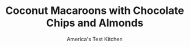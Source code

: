 ---
layout: ../../layouts/MarkdownPostLayout.astro
title: Coconut Macaroons with Chocolate Chips and Almonds
author: America's Test Kitchen
pubDate: 2023-03-15
description: "Coconut macaroons, a Passover go-to, are delightful year-round."
image_url: https://res.cloudinary.com/hksqkdlah/image/upload/ar_1:1,c_fill,dpr_2.0,f_auto,fl_lossy.progressive.strip_profile,g_faces:auto,q_auto:low,w_344/SFS_MilkChocolateChipAlmondCoconutMacaroons_013_lxjmas
tags: ["Desserts or Baked Goods","Snacks","Cookies","Passover"]
calories: 1780
protein: 2
carbohydrates: 15
fats: 9
fiber: 1
ingredients: ["2 , large egg whites","3 tablespoons, sugar","1⁄2 teaspoon, table salt","1⁄2 teaspoon, vanilla extract","1⁄4 teaspoon, almond extract","2 ⅓ cups (7 ounces), sweetened shredded coconut","1⁄2 cup, slivered almonds, toasted","⅓ cup (2 ounces), milk chocolate chips"]
serves: 12
time: "45 minutes,  plus 55 minutes chilling and cooling"
instructions: ["Adjust oven rack to middle position and heat oven to 350 degrees. Line rimmed baking sheet with parchment paper and spray lightly with vegetable oil spray.","Whisk egg whites, sugar, salt, vanilla, and almond extract in large bowl until foamy, about 30 seconds. Using rubber spatula, fold in coconut, almonds, and chocolate chips. Cover and refrigerate for 30 minutes.","Using #40 cookie scoop or 1-tablespoon measure, scoop 12 heaping-tablespoon portions of coconut mixture onto prepared sheet, spacing them about 1 inch apart. (Use soupspoon to help scrape coconut mixture from tablespoon, if necessary.) Evenly distribute any extra coconut mixture among portions; use your wet fingertips to press into existing portions.","Bake until deep golden brown, 25 to 30 minutes, rotating sheet halfway through baking.","Let macaroons cool on sheet for 5 minutes. Using thin spatula, transfer macaroons to wire rack and let cool completely, at least 20 minutes. Serve."]
nutrition: ["98 mg Potassium, K","40 mg Phosphorus, P","20 mg Calcium, Ca","21 mg Magnesium, Mg","80 mg Sodium, Na","9 g Total lipid (fat)","1 g Fatty acids, total monounsaturated","6 g Fatty acids, total saturated","1 g Fiber, total dietary","3 µg Folate, food","13 g Sugars, total","7 g Water","15 g Carbohydrate, by difference","3 µg Folate, DFE","2 g Protein","1 mg Vitamin E (alpha-tocopherol)","148 kcal Energy","6 g Sugars, added","1780 calories"]
notes: "We prefer to use a cookie scoop here for more rounded cookies. This recipe can easily be doubled. To double it, scoop portions onto two baking sheets and bake the cookies one sheet at&nbsp;a time."
---